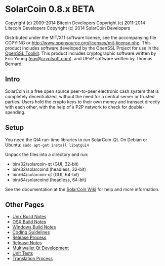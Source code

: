 SolarCoin 0.8.x BETA
====================

Copyright (c) 2009-2014 Bitcoin Developers
Copyright (c) 2011-2014 Litecoin Developers
Copyright (c) 2014 SolarCoin Developers

Distributed under the MIT/X11 software license, see the accompanying
file COPYING or http://www.opensource.org/licenses/mit-license.php.
This product includes software developed by the OpenSSL Project for use in the [OpenSSL Toolkit](http://www.openssl.org/). This product includes
cryptographic software written by Eric Young ([eay@cryptsoft.com](mailto:eay@cryptsoft.com)), and UPnP software written by Thomas Bernard.


Intro
---------------------
SolarCoin is a free open source peer-to-peer electronic cash system that is
completely decentralized, without the need for a central server or trusted
parties.  Users hold the crypto keys to their own money and transact directly
with each other, with the help of a P2P network to check for double-spending.


Setup
---------------------
You need the Qt4 run-time libraries to run SolarCoin-Qt. On Debian or Ubuntu:
	`sudo apt-get install libqtgui4`

Unpack the files into a directory and run:

- bin/32/solarcoin-qt (GUI, 32-bit)
- bin/32/solarcoind (headless, 32-bit)
- bin/64/solarcoin-qt (GUI, 64-bit)
- bin/64/solarcoind (headless, 64-bit)

See the documentation at the [SolarCoin Wiki](http://solarcoin.info)
for help and more information.


Other Pages
---------------------
- [Unix Build Notes](build-unix.md)
- [OSX Build Notes](build-osx.md)
- [Windows Build Notes](build-msw.md)
- [Coding Guidelines](coding.md)
- [Release Process](release-process.md)
- [Release Notes](release-notes.md)
- [Multiwallet Qt Development](multiwallet-qt.md)
- [Unit Tests](unit-tests.md)
- [Translation Process](translation_process.md)

